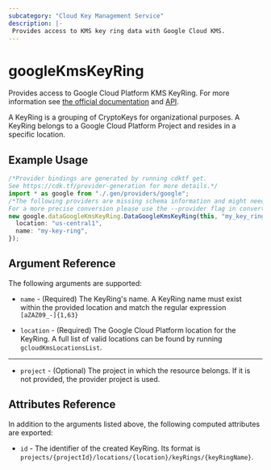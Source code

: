 ```yaml
---
subcategory: "Cloud Key Management Service"
description: |-
 Provides access to KMS key ring data with Google Cloud KMS.
---
```


# googleKmsKeyRing

Provides access to Google Cloud Platform KMS KeyRing. For more information see
[the official documentation](https://cloud.google.com/kms/docs/object-hierarchy#key_ring)
and
[API](https://cloud.google.com/kms/docs/reference/rest/v1/projects.locations.keyRings).

A KeyRing is a grouping of CryptoKeys for organizational purposes. A KeyRing belongs to a Google Cloud Platform Project
and resides in a specific location.

## Example Usage

```typescript
/*Provider bindings are generated by running cdktf get.
See https://cdk.tf/provider-generation for more details.*/
import * as google from "./.gen/providers/google";
/*The following providers are missing schema information and might need manual adjustments to synthesize correctly: google.
For a more precise conversion please use the --provider flag in convert.*/
new google.dataGoogleKmsKeyRing.DataGoogleKmsKeyRing(this, "my_key_ring", {
  location: "us-central1",
  name: "my-key-ring",
});

```

## Argument Reference

The following arguments are supported:

*   `name` - (Required) The KeyRing's name.
    A KeyRing name must exist within the provided location and match the regular expression `[aZAZ09_-]{1,63}`

*   `location` - (Required) The Google Cloud Platform location for the KeyRing.
    A full list of valid locations can be found by running `gcloudKmsLocationsList`.

***

* `project` - (Optional) The project in which the resource belongs. If it
  is not provided, the provider project is used.

## Attributes Reference

In addition to the arguments listed above, the following computed attributes are
exported:

* `id` - The identifier of the created KeyRing. Its format is `projects/{projectId}/locations/{location}/keyRings/{keyRingName}`.
